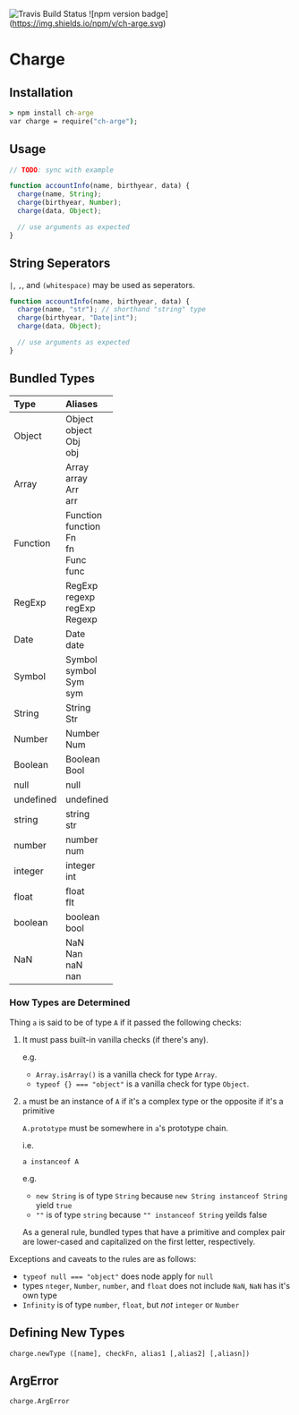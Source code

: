 ![Travis Build Status](https://travis-ci.org/reecehudson/charge.svg) ![npm version badge] (https://img.shields.io/npm/v/ch-arge.svg)

Charge
======

## Installation
```cmd
> npm install ch-arge
var charge = require("ch-arge");
```

## Usage
```js
// TODO: sync with example

function accountInfo(name, birthyear, data) {
  charge(name, String);
  charge(birthyear, Number);
  charge(data, Object);

  // use arguments as expected
}
```

## String Seperators

`|`, `,`, and `(whitespace)` may be used as seperators.

```js
function accountInfo(name, birthyear, data) {
  charge(name, "str"); // shorthand "string" type
  charge(birthyear, "Date|int");
  charge(data, Object);

  // use arguments as expected
}
```

## Bundled Types
<!--0000-->
Type|Aliases|
:---|:---
Object|Object</br>object</br>Obj</br>obj</br>
Array|Array</br>array</br>Arr</br>arr</br>
Function|Function</br>function</br>Fn</br>fn</br>Func</br>func</br>
RegExp|RegExp</br>regexp</br>regExp</br>Regexp</br>
Date|Date</br>date</br>
Symbol|Symbol</br>symbol</br>Sym</br>sym</br>
String|String</br>Str</br>
Number|Number</br>Num</br>
Boolean|Boolean</br>Bool</br>
null|null</br>
undefined|undefined</br>
string|string</br>str</br>
number|number</br>num</br>
integer|integer</br>int</br>
float|float</br>flt</br>
boolean|boolean</br>bool</br>
NaN|NaN</br>Nan</br>naN</br>nan</br>
<!--0000-->

### How Types are Determined

Thing `a` is said to be of type `A` if it passed the following checks:

1.  It must pass built-in vanilla checks (if there's any).

    e.g.

    * `Array.isArray()` is a vanilla check for type `Array`.
    * `typeof {} === "object"` is a vanilla check for type `Object`.

2. `a` must be an instance of `A` if it's a complex type or the opposite if it's
    a primitive

    `A.prototype` must be somewhere in `a`'s prototype chain.

    i.e.

    `a instanceof A`

    e.g.

    * `new String` is of type `String` because `new String instanceof String`
      yield `true`
    * `""` is of type `string` because `"" instanceof String` yeilds false

    As a general rule, bundled types that have a primitive and complex pair
    are lower-cased and capitalized on the first letter, respectively.

Exceptions and caveats to the rules are as follows:

* `typeof null === "object"` does node apply for `null`
* types `nteger`, `Number`, `number`, and `float` does not include `NaN`, `NaN`
  has it's own type
* `Infinity` is of type `number`, `float`, but _not_ `integer` or `Number`

## Defining New Types

`charge.newType ([name], checkFn, alias1 [,alias2] [,aliasn])`

## ArgError

`charge.ArgError`
